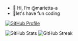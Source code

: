 - 👋 Hi, I’m @marietta-a
- 👀let's have fun coding

[![GitHub Profile](https://img.shields.io/badge/GitHub-Profile-blue?logo=github)](https://github.com/marietta-a)

![GitHub Stats](https://github-readme-stats.vercel.app/api?username=marietta-a&show_icons=true&theme=radical)
![GitHub Streak](https://github-readme-streak-stats.herokuapp.com/?marietta-a&theme=dark)




